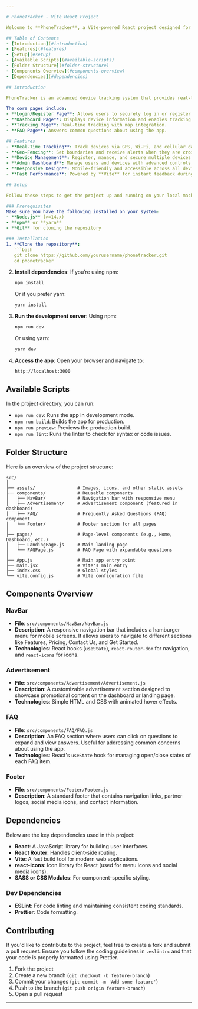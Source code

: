 ```yaml
---

# PhoneTracker - Vite React Project

Welcome to **PhoneTracker**, a Vite-powered React project designed for tracking, securing, and managing devices. This project aims to provide an intuitive user experience, fast loading times, and real-time tracking features for a variety of device types.

## Table of Contents
- [Introduction](#introduction)
- [Features](#features)
- [Setup](#setup)
- [Available Scripts](#available-scripts)
- [Folder Structure](#folder-structure)
- [Components Overview](#components-overview)
- [Dependencies](#dependencies)

## Introduction

PhoneTracker is an advanced device tracking system that provides real-time tracking, geo-fencing, device security, and more. Built with modern web technologies like **React** and **Vite**, it ensures a fast and optimized experience for users.

The core pages include:
- **Login/Register Page**: Allows users to securely log in or register.
- **Dashboard Page**: Displays device information and enables tracking.
- **Tracking Page**: Real-time tracking with map integration.
- **FAQ Page**: Answers common questions about using the app.

## Features
- **Real-Time Tracking**: Track devices via GPS, Wi-Fi, and cellular data.
- **Geo-Fencing**: Set boundaries and receive alerts when they are crossed.
- **Device Management**: Register, manage, and secure multiple devices.
- **Admin Dashboard**: Manage users and devices with advanced controls.
- **Responsive Design**: Mobile-friendly and accessible across all devices.
- **Fast Performance**: Powered by **Vite** for instant feedback during development.

## Setup

Follow these steps to get the project up and running on your local machine.

### Prerequisites
Make sure you have the following installed on your system:
- **Node.js** (>=14.x)
- **npm** or **yarn**
- **Git** for cloning the repository

### Installation
1. **Clone the repository**:
   ```bash
   git clone https://github.com/yourusername/phonetracker.git
   cd phonetracker
   ```

2. **Install dependencies**:
   If you’re using npm:
   ```bash
   npm install
   ```

   Or if you prefer yarn:
   ```bash
   yarn install
   ```

3. **Run the development server**:
   Using npm:
   ```bash
   npm run dev
   ```

   Or using yarn:
   ```bash
   yarn dev
   ```

4. **Access the app**:
   Open your browser and navigate to:
   ```
   http://localhost:3000
   ```

## Available Scripts

In the project directory, you can run:

- `npm run dev`: Runs the app in development mode.
- `npm run build`: Builds the app for production.
- `npm run preview`: Previews the production build.
- `npm run lint`: Runs the linter to check for syntax or code issues.

## Folder Structure

Here is an overview of the project structure:

```
src/
│
├── assets/                # Images, icons, and other static assets
├── components/            # Reusable components
│   ├── NavBar/            # Navigation bar with responsive menu
│   ├── Advertisement/     # Advertisement component (featured in dashboard)
│   ├── FAQ/               # Frequently Asked Questions (FAQ) component
│   └── Footer/            # Footer section for all pages
│
├── pages/                 # Page-level components (e.g., Home, Dashboard, etc.)
│   ├── LandingPage.js     # Main landing page
│   └── FAQPage.js         # FAQ Page with expandable questions
│
├── App.js                 # Main app entry point
├── main.jsx               # Vite's main entry
├── index.css              # Global styles
└── vite.config.js         # Vite configuration file
```

## Components Overview

### NavBar
- **File**: `src/components/NavBar/NavBar.js`
- **Description**: A responsive navigation bar that includes a hamburger menu for mobile screens. It allows users to navigate to different sections like Features, Pricing, Contact Us, and Get Started.
- **Technologies**: React hooks (`useState`), `react-router-dom` for navigation, and `react-icons` for icons.

### Advertisement
- **File**: `src/components/Advertisement/Advertisement.js`
- **Description**: A customizable advertisement section designed to showcase promotional content on the dashboard or landing page.
- **Technologies**: Simple HTML and CSS with animated hover effects.

### FAQ
- **File**: `src/components/FAQ/FAQ.js`
- **Description**: An FAQ section where users can click on questions to expand and view answers. Useful for addressing common concerns about using the app.
- **Technologies**: React's `useState` hook for managing open/close states of each FAQ item.

### Footer
- **File**: `src/components/Footer/Footer.js`
- **Description**: A standard footer that contains navigation links, partner logos, social media icons, and contact information.

## Dependencies

Below are the key dependencies used in this project:

- **React**: A JavaScript library for building user interfaces.
- **React Router**: Handles client-side routing.
- **Vite**: A fast build tool for modern web applications.
- **react-icons**: Icon library for React (used for menu icons and social media icons).
- **SASS or CSS Modules**: For component-specific styling.

### Dev Dependencies

- **ESLint**: For code linting and maintaining consistent coding standards.
- **Prettier**: Code formatting.

## Contributing

If you'd like to contribute to the project, feel free to create a fork and submit a pull request. Ensure you follow the coding guidelines in `.eslintrc` and that your code is properly formatted using Prettier.

1. Fork the project
2. Create a new branch (`git checkout -b feature-branch`)
3. Commit your changes (`git commit -m 'Add some feature'`)
4. Push to the branch (`git push origin feature-branch`)
5. Open a pull request

---
```


